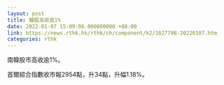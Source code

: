 ```yaml
---
layout: post
title: 韓股高收逾1%
date: 2022-01-07 15:09:08.000000000 +08:00
link: https://news.rthk.hk/rthk/ch/component/k2/1627798-20220107.htm
categories: rthk
---
```


南韓股市高收逾1%。

首爾綜合指數收市報2954點，升34點，升幅1.18%。
